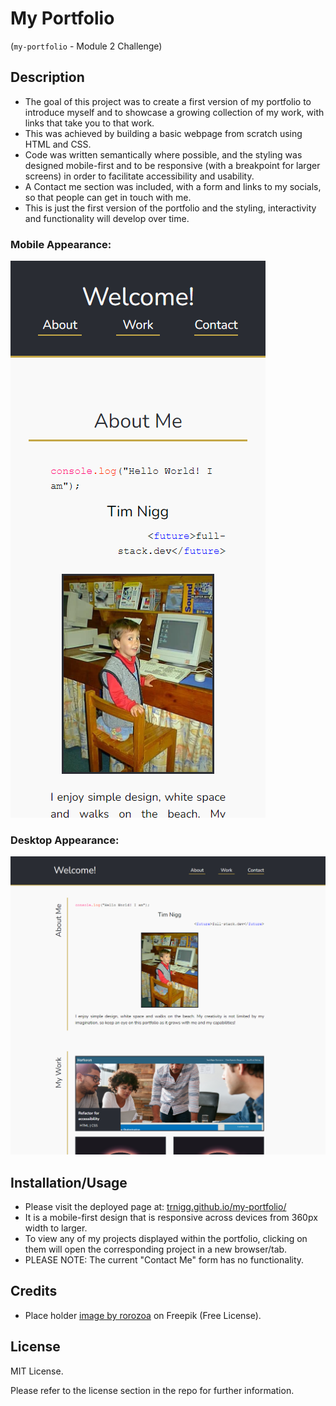 # My Portfolio 
(```my-portfolio``` - Module 2 Challenge)

## Description

- The goal of this project was to create a first version of my portfolio to introduce myself and to showcase a growing collection of my work, with links that take you to that work.
- This was achieved by building a basic webpage from scratch using HTML and CSS.
- Code was written semantically where possible, and the styling was designed mobile-first and to be responsive (with a breakpoint for larger screens) in order to facilitate accessibility and usability.
- A Contact me section was included, with a form and links to my socials, so that people can get in touch with me.
- This is just the first version of the portfolio and the styling, interactivity and functionality  will develop over time.

### Mobile Appearance:
![Screenshot of the portfolio in mobile view](./assets/images/portfolio-screenshots/mobile.png)

### Desktop Appearance:
![Screenshot of the portfolio in desktop view](./assets/images/portfolio-screenshots/desktop.png)

## Installation/Usage

- Please visit the deployed page at: <a href="https://trnigg.github.io/my-portfolio/">trnigg.github.io/my-portfolio/</a> 
- It is a mobile-first design that is responsive across devices from 360px width to larger.
- To view any of my projects displayed within the portfolio, clicking on them will open the corresponding project in a new browser/tab.
- PLEASE NOTE: The current "Contact Me" form has no functionality.

## Credits

- Place holder <a href="https://www.freepik.com/free-vector/coming-soon-text-abstract-sunrise-dark-background-with-motion-effect_24504365.htm#query=coming%20soon&position=4&from_view=keyword&track=ais">image by rorozoa</a> on Freepik (Free License).

## License

MIT License.

Please refer to the license section in the repo for further information.
